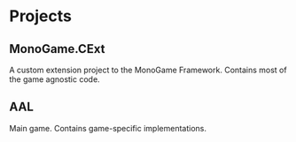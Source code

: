 # Projects

## MonoGame.CExt
A custom extension project to the MonoGame Framework. Contains most of the game agnostic code.

## AAL
Main game. Contains game-specific implementations.
